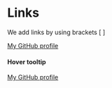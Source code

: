# Links
We add links by using brackets [ ]

[My GitHub profile](https://github.com/LevDoesCode/)

#### Hover tooltip
[My GitHub profile](https://github.com/LevDoesCode/ "Lev's GitHub profile")